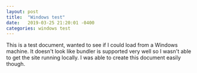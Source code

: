 ```yaml
---
layout: post
title:  "Windows test"
date:   2019-03-25 21:20:01 -0400
categories: windows test
---
```

This is a test document, wanted to see if I could load from a Windows machine.  It doesn't look like bundler is supported very well so I wasn't able to get the site running locally.  I was able to create this document easily though.
